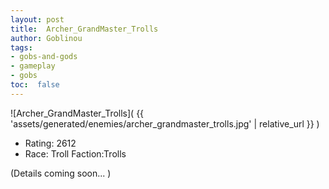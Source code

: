 ```yaml
---
layout: post
title:  Archer_GrandMaster_Trolls
author: Goblinou
tags:
- gobs-and-gods
- gameplay
- gobs
toc:  false
---
```


![Archer_GrandMaster_Trolls]( {{ 'assets/generated/enemies/archer_grandmaster_trolls.jpg' | relative_url }} )
- Rating: 2612
- Race: Troll  Faction:Trolls

(Details coming soon... )